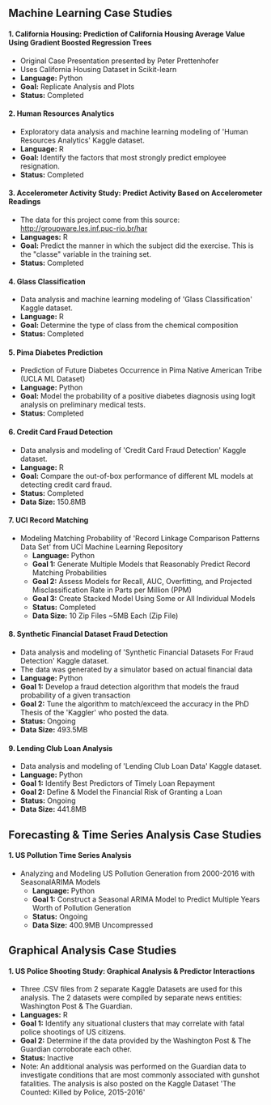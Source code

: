 ## Machine Learning Case Studies

#### 1. California Housing: Prediction of California Housing Average Value Using Gradient Boosted Regression Trees 
  - Original Case Presentation presented by Peter Prettenhofer
  - Uses California Housing Dataset in Scikit-learn
  - **Language:** Python
  - **Goal:** Replicate Analysis and Plots
  - **Status:** Completed

#### 2. Human Resources Analytics
  - Exploratory data analysis and machine learning modeling of 'Human Resources Analytics' Kaggle dataset.
  - **Language:** R
  - **Goal:** Identify the factors that most strongly predict employee resignation.
  - **Status:** Completed

#### 3. Accelerometer Activity Study: Predict Activity Based on Accelerometer Readings
  - The data for this project come from this source: http://groupware.les.inf.puc-rio.br/har
  - **Languages:** R
  - **Goal:** Predict the manner in which the subject did the exercise. This is the "classe" variable in the training set. 
  - **Status:** Completed 

#### 4. Glass Classification 
  - Data analysis and machine learning modeling of 'Glass Classification' Kaggle dataset.
  - **Language:** R
  - **Goal:** Determine the type of class from the chemical composition
  - **Status:** Completed

#### 5. Pima Diabetes Prediction
  - Prediction of Future Diabetes Occurrence in Pima Native American Tribe (UCLA ML Dataset)
  - **Language:** Python
  - **Goal:** Model the probability of a positive diabetes diagnosis using logit analysis on preliminary medical tests.
  - **Status:** Completed

#### 6. Credit Card Fraud Detection
  - Data analysis and modeling of 'Credit Card Fraud Detection' Kaggle dataset.
  - **Language:** R
  - **Goal:** Compare the out-of-box performance of different ML models at detecting credit card fraud. 
  - **Status:** Completed
  - **Data Size:** 150.8MB

#### 7. UCI Record Matching 
- Modeling Matching Probability of 'Record Linkage Comparison Patterns Data Set' from UCI Machine Learning Repository
  - **Language:** Python
  - **Goal 1:** Generate Multiple Models that Reasonably Predict Record Matching Probabilities
  - **Goal 2:** Assess Models for Recall, AUC, Overfitting, and Projected Misclassification Rate in Parts per Million (PPM) 
  - **Goal 3:** Create Stacked Model Using Some or All Individual Models
  - **Status:** Completed
  - **Data Size:** 10 Zip Files ~5MB Each (Zip File)

#### 8. Synthetic Financial Dataset Fraud Detection 
  - Data analysis and modeling of 'Synthetic Financial Datasets For Fraud Detection' Kaggle dataset.
  - The data was generated by a simulator based on actual financial data
  - **Language:** Python
  - **Goal 1:** Develop a fraud detection algorithm that models the fraud probability of a given transaction  
  - **Goal 2:** Tune the algorithm to match/exceed the accuracy in the PhD Thesis of the 'Kaggler' who posted the data.
  - **Status:** Ongoing
  - **Data Size:** 493.5MB
  
#### 9. Lending Club Loan Analysis 
  - Data analysis and modeling of 'Lending Club Loan Data' Kaggle dataset.
  - **Language:** Python
  - **Goal 1:** Identify Best Predictors of Timely Loan Repayment 
  - **Goal 2:** Define & Model the Financial Risk of Granting a Loan 
  - **Status:** Ongoing
  - **Data Size:** 441.8MB

## Forecasting & Time Series Analysis Case Studies

#### 1. US Pollution Time Series Analysis
- Analyzing and Modeling US Pollution Generation from 2000-2016 with SeasonalARIMA Models
  - **Language:** Python
  - **Goal 1:** Construct a Seasonal ARIMA Model to Predict Multiple Years Worth of Pollution Generation
  - **Status:** Ongoing
  - **Data Size:** 400.9MB Uncompressed 
  
## Graphical Analysis Case Studies

#### 1. US Police Shooting Study: Graphical Analysis & Predictor Interactions
  - Three .CSV files from 2 separate Kaggle Datasets are used for this analysis. The 2 datasets were compiled by separate news entities: Washington Post & The Guardian.
  - **Languages:** R
  - **Goal 1:** Identify any situational clusters that may correlate with fatal police shootings of US citizens.
  - **Goal 2:** Determine if the data provided by the Washington Post & The Guardian corroborate each other.
  - **Status:** Inactive
  - Note: An additional analysis was performed on the Guardian data to investigate conditions that are most commonly associated with gunshot fatalities. The analysis is also posted on the Kaggle Dataset 'The Counted: Killed by Police, 2015-2016'
